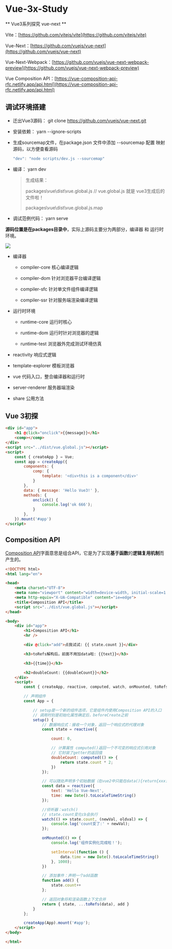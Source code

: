 # Vue-3x-Study
** Vue3系列探究 vue-next **



Vite：[https://github.com/vitejs/vite](https://github.com/vitejs/vite)

Vue-Next：[https://github.com/vuejs/vue-next](https://github.com/vuejs/vue-next)

Vue-Next-Webpack：[https://github.com/vuejs/vue-next-webpack-preview](https://github.com/vuejs/vue-next-webpack-preview)

Vue Composition API：[https://vue-composition-api-rfc.netlify.app/api.html](https://vue-composition-api-rfc.netlify.app/api.html)



## 调试环境搭建 

* 迁出Vue3源码： git clone https://github.com/vuejs/vue-next.git 

* 安装依赖： yarn --ignore-scripts  

* ⽣成sourcemap⽂件，在package.json 文件中添加 --sourcemap 配置 映射源码，以方便查看源码

  ```js
  "dev": "node scripts/dev.js --sourcemap"  
  ```

  

* 编译： yarn dev   

  > ⽣成结果： 
  >
  > packages\vue\dist\vue.global.js  // vue.global.js 就是 vue3生成后的文件啦！
  >
  > packages\vue\dist\vue.global.js.map 



* 调试范例代码： yarn serve 



**源码位置是在packages目录中**，实际上源码主要分为两部分，编译器 和 运⾏时环境。

 ![](https://raw.githubusercontent.com/MuGuiLin/Vue-3x-Study/master/ymjg.png)

+ 编译器 

  - compiler-core 核⼼编译逻辑 

  - compiler-dom 针对浏览器平台编译逻辑 

  - compiler-sfc 针对单⽂件组件编译逻辑 

  - compiler-ssr 针对服务端渲染编译逻辑 

    

* 运⾏时环境

  - runtime-core 运⾏时核⼼ 
  - runtime-dom 运⾏时针对浏览器的逻辑 

  - runtime-test 浏览器外完成测试环境仿真 

  

* reactivity 响应式逻辑 

* template-explorer 模板浏览器 

* vue 代码⼊⼝，整合编译器和运⾏时 

* server-renderer 服务器端渲染 

* share 公⽤⽅法



## Vue 3初探

```html
<div id="app">
	<h1 @click="onclick">{{message}}</h1>
	<comp></comp>
</div>
<script src="../dist/vue.global.js"></script>
<script>
	const { createApp } = Vue;
	const app = createApp({
		components: {
			comp: {
				template: '<div>this is a component</div>'
			}
		},
		data: { message: 'Hello Vue3!' },
		methods: {
			onclick() {
				console.log('ok 666');
			}
		},
	}).mount('#app')
</script>
```





## Composition API 

[Composition API](https://vue-composition-api-rfc.netlify.app/api.html)字⾯意思是组合API，它是为了实现**基于函数**的**逻辑复⽤机制**⽽产⽣的。

```html
<!DOCTYPE html>
<html lang="en">

<head>
    <meta charset="UTF-8">
    <meta name="viewport" content="width=device-width, initial-scale=1.0">
    <meta http-equiv="X-UA-Compatible" content="ie=edge">
    <title>Composition API</title>
    <script src="../dist/vue.global.js"></script>
</head>

<body>
    <div id="app">
        <h1>Composition API</h1>
        <hr />

        <div @click="add">点我试试: {{ state.count }}</div>

        <h3>toRefs解构后，前面不用加data啦: {{text}}</h3>

        <h3>{{time}}</h3>

        <h2>doubleCount: {{doubleCount}}</h2>
    </div>
    <script>
        const { createApp, reactive, computed, watch, onMounted, toRefs } = Vue;

        // 声明组件
        const App = {

            // setup是⼀个新的组件选项，它是组件内使⽤Composition API的⼊⼝
            // 调⽤时刻是初始化属性确定后，beforeCreate之前
            setup() {
                // 数据响应式：接收⼀个对象，返回⼀个响应式的代理对象
                const state = reactive({

                    count: 0,

                    // 计算属性 computed()返回⼀个不可变的响应式引⽤对象
                    // 它封装了getter的返回值
                    doubleCount: computed(() => {
                        return state.count * 2;
                    })
                });

                // 可以随处声明多个初始数据（在vue2中只能在data(){return{xxx:xxx}}）
                const data = reactive({
                    text: 'Hello Vue-Next',
                    time: new Date().toLocaleTimeString()
                });

                //侦听器：watch()
                // state.count变化cb会执⾏
                watch(() => state.count, (newVal, oldval) => {
                    console.log('count变了:' + newVal);
                });

                onMounted(() => {
                    console.log('组件实例化完成啦！');

                    setInterval(function () {
                        data.time = new Date().toLocaleTimeString()
                    }, 1000);
                })

                // 添加事件：声明⼀个add函数
                function add() {
                    state.count++
                };

                // 返回对象将和渲染函数上下⽂合并
                return { state, ...toRefs(data), add }
            }
        };

        createApp(App).mount('#app');
    </script>
</body>

</html>
```

